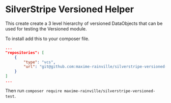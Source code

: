 # SilverStripe Versioned Helper

This create create a 3 level hierarchy of versioned DataObjects that can be used for testing the Versioned module.

To install add this to your composer file.

```JSON
...
"repositories": [
    {
        "type": "vcs",
        "url": "git@github.com:maxime-rainville/silverstripe-versioned-test.git"
    }
]
...
```

Then run `composer require maxime-rainville/silverstripe-versioned-test`.
